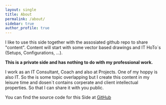 ```yaml
---
layout: single
title: About
permalink: /about/
sidebar: true
author_profile: true
---
```


I like to use this side together with the assosiated github repo to share "content". Content will start with some vector based drawings and IT HoTo`s (Setups, Configurations, ...). 

**This is a private side and has nothing to do with my professional work.**

I work as an IT Consultant, Coach and also at Projects. One of my hoppy is also IT. So the is some topic overlapping but I create this content in my leisure time and dosen`t contains corperate and client intellectual properties. So that I can share it with you public.

You can find the source code for this Side at [GitHub](https://github.com/rk3/web)
